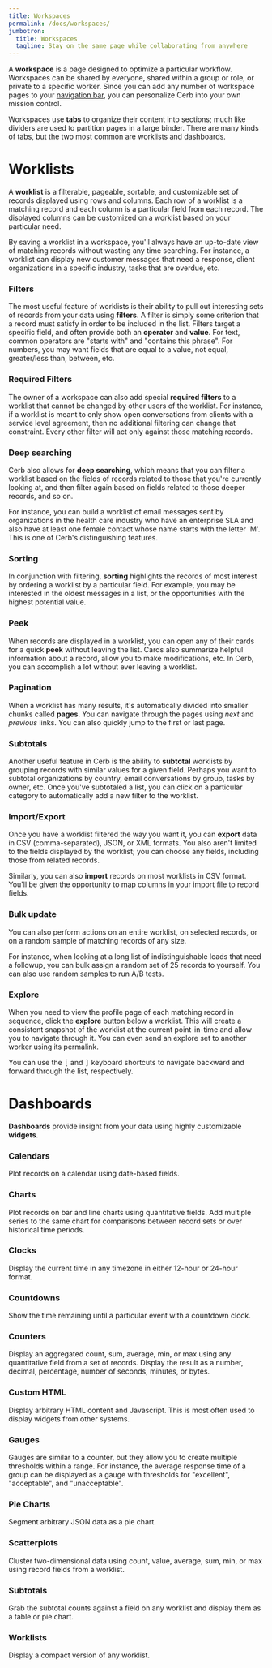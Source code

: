 ```yaml
---
title: Workspaces
permalink: /docs/workspaces/
jumbotron:
  title: Workspaces
  tagline: Stay on the same page while collaborating from anywhere
---
```


A **workspace** is a page designed to optimize a particular workflow.  Workspaces can be shared by everyone, shared within a group or role, or private to a specific worker.  Since you can add any number of workspace pages to your [navigation bar](/docs/navigation), you can personalize Cerb into your own mission control.

Workspaces use **tabs** to organize their content into sections; much like dividers are used to partition pages in a large binder. There are many kinds of tabs, but the two most common are worklists and dashboards.

# Worklists

A **worklist** is a filterable, pageable, sortable, and customizable set of records displayed using rows and columns.  Each row of a worklist is a matching record and each column is a particular field from each record. The displayed columns can be customized on a worklist based on your particular need.

By saving a worklist in a workspace, you'll always have an up-to-date view of matching records without wasting any time searching.  For instance, a worklist can display new customer messages that need a response, client organizations in a specific industry, tasks that are overdue, etc.

### Filters

The most useful feature of worklists is their ability to pull out interesting sets of records from your data using **filters**.  A filter is simply some criterion that a record must satisfy in order to be included in the list.  Filters target a specific field, and often provide both an **operator** and **value**.  For text, common operators are "starts with" and "contains this phrase".  For numbers, you may want fields that are equal to a value, not equal, greater/less than, between, etc.

### Required Filters

The owner of a workspace can also add special **required filters** to a worklist that cannot be changed by other users of the worklist.  For instance, if a worklist is meant to only show open conversations from clients with a service level agreement, then no additional filtering can change that constraint.  Every other filter will act only against those matching records.

### Deep searching

Cerb also allows for **deep searching**, which means that you can filter a worklist based on the fields of records related to those that you're currently looking at, and then filter again based on fields related to those deeper records, and so on.

For instance, you can build a worklist of email messages sent by organizations in the health care industry who have an enterprise SLA and also have at least one female contact whose name starts with the letter 'M'.  This is one of Cerb's distinguishing features.

### Sorting

In conjunction with filtering, **sorting** highlights the records of most interest by ordering a worklist by a particular field.  For example, you may be interested in the oldest messages in a list, or the opportunities with the highest potential value.

### Peek

When records are displayed in a worklist, you can open any of their cards for a quick **peek** without leaving the list.  Cards also summarize helpful information about a record, allow you to make modifications, etc.  In Cerb, you can accomplish a lot without ever leaving a worklist.

### Pagination

When a worklist has many results, it's automatically divided into smaller chunks called **pages**. You can navigate through the pages using *next* and *previous* links.  You can also quickly jump to the first or last page.

### Subtotals

Another useful feature in Cerb is the ability to **subtotal** worklists by grouping records with similar values for a given field.  Perhaps you want to subtotal organizations by country, email conversations by group, tasks by owner, etc.  Once you've subtotaled a list, you can click on a particular category to automatically add a new filter to the worklist.

### Import/Export

Once you have a worklist filtered the way you want it, you can **export** data in CSV (comma-separated), JSON, or XML formats.  You also aren't limited to the fields displayed by the worklist; you can choose any fields, including those from related records.

Similarly, you can also **import** records on most worklists in CSV format.  You'll be given the opportunity to map columns in your import file to record fields.

### Bulk update

You can also perform actions on an entire worklist, on selected records, or on a random sample of matching records of any size.

For instance, when looking at a long list of indistinguishable leads that need a followup, you can bulk assign a random set of 25 records to yourself.  You can also use random samples to run A/B tests.

### Explore

When you need to view the profile page of each matching record in sequence, click the **explore** button below a worklist.  This will create a consistent snapshot of the worklist at the current point-in-time and allow you to navigate through it.  You can even send an explore set to another worker using its permalink.

You can use the <tt>[</tt> and <tt>]</tt> keyboard shortcuts to navigate backward and forward through the list, respectively.

# Dashboards

**Dashboards** provide insight from your data using highly customizable **widgets**.

### Calendars

Plot records on a calendar using date-based fields.

### Charts

Plot records on bar and line charts using quantitative fields.  Add multiple series to the same chart for comparisons between record sets or over historical time periods.

### Clocks

Display the current time in any timezone in either 12-hour or 24-hour format.

### Countdowns

Show the time remaining until a particular event with a countdown clock.

### Counters

Display an aggregated count, sum, average, min, or max using any quantitative field from a set of records. Display the result as a number, decimal, percentage, number of seconds, minutes, or bytes.

### Custom HTML

Display arbitrary HTML content and Javascript.  This is most often used to display widgets from other systems.

### Gauges

Gauges are similar to a counter, but they allow you to create multiple thresholds within a range.  For instance, the average response time of a group can be displayed as a gauge with thresholds for "excellent", "acceptable", and "unacceptable".

### Pie Charts

Segment arbitrary JSON data as a pie chart.

### Scatterplots

Cluster two-dimensional data using count, value, average, sum, min, or max using record fields from a worklist.

### Subtotals

Grab the subtotal counts against a field on any worklist and display them as a table or pie chart.

### Worklists

Display a compact version of any worklist.